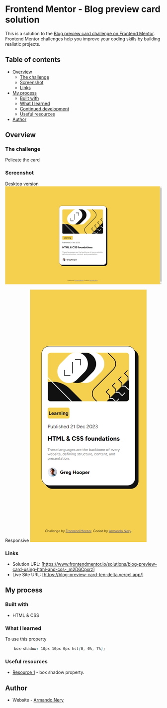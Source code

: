 # Frontend Mentor - Blog preview card solution

This is a solution to the [Blog preview card challenge on Frontend Mentor](https://www.frontendmentor.io/challenges/blog-preview-card-ckPaj01IcS). Frontend Mentor challenges help you improve your coding skills by building realistic projects.

## Table of contents

- [Overview](#overview)
  - [The challenge](#the-challenge)
  - [Screenshot](#screenshot)
  - [Links](#links)
- [My process](#my-process)
  - [Built with](#built-with)
  - [What I learned](#what-i-learned)
  - [Continued development](#continued-development)
  - [Useful resources](#useful-resources)
- [Author](#author)

## Overview

### The challenge
Pelicate the card

### Screenshot
Desktop version
![](./solutions/Desktop.jpeg)

Responsive
![](./solutions/Mobile.jpeg)

### Links
- Solution URL: [https://www.frontendmentor.io/solutions/blog-preview-card-using-html-and-css-_m2D6Cpxrz]
- Live Site URL: [https://blog-preview-card-ten-delta.vercel.app/]

## My process

### Built with
- HTML & CSS

### What I learned
To use this property

```css
    box-shadow: 10px 10px 0px hsl(0, 0%, 7%);
```

### Useful resources

- [Resource 1](https://developer.mozilla.org/es/docs/Web/CSS/box-shadow) - box shadow property.

## Author

- Website - [Armando Nery](https://portfolio-armandonery.vercel.app/)